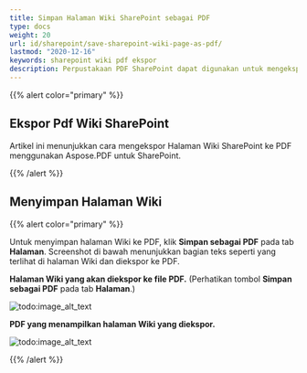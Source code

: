 ```yaml
---
title: Simpan Halaman Wiki SharePoint sebagai PDF
type: docs
weight: 20
url: id/sharepoint/save-sharepoint-wiki-page-as-pdf/
lastmod: "2020-12-16"
keywords: sharepoint wiki pdf ekspor
description: Perpustakaan PDF SharePoint dapat digunakan untuk mengekspor halaman Wiki SharePoint ke PDF.
---
```


{{% alert color="primary" %}}

## Ekspor Pdf Wiki SharePoint

Artikel ini menunjukkan cara mengekspor Halaman Wiki SharePoint ke PDF menggunakan Aspose.PDF untuk SharePoint.

{{% /alert %}}
## **Menyimpan Halaman Wiki**

{{% alert color="primary" %}}

Untuk menyimpan halaman Wiki ke PDF, klik **Simpan sebagai PDF** pada tab **Halaman**. Screenshot di bawah menunjukkan bagian teks seperti yang terlihat di halaman Wiki dan diekspor ke PDF.

**Halaman Wiki yang akan diekspor ke file PDF.** (Perhatikan tombol **Simpan sebagai PDF** pada tab **Halaman**.)

![todo:image_alt_text](save-sharepoint-wiki-page-as-pdf_1.png)




**PDF yang menampilkan halaman Wiki yang diekspor.**

![todo:image_alt_text](save-sharepoint-wiki-page-as-pdf_2.png)

{{% /alert %}}